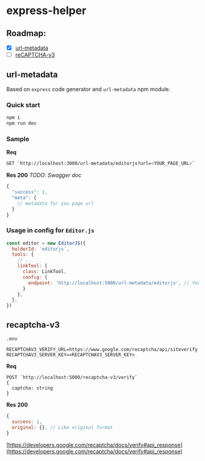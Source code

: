 # express-helper

## Roadmap:
- [x] [url-metadata](#url-metadata)
- [ ] [reCAPTCHA-v3](#recaptcha-v3)

## url-metadata

Based on `express` code generator and `url-metadata` npm module.

### Quick start

```bash
npm i
npm run dev
```

### Sample

**Req**
```bash
GET `http://localhost:3000/url-metadata/editorjs?url=<YOUR_PAGE_URL>`
```

**Res 200** _TODO: Swagger doc_
```js
{
  "success": 1,
  "meta": {
    // metadata for you page url
  }
}
```

### Usage in config for `Editor.js`

```js
const editor = new EditorJS({
  holderId: 'editorjs',
  tools: {
    // ...
    linkTool: {
      class: LinkTool,
      config: {
        endpoint: 'http://localhost:5000/url-metadata/editorjs', // Your backend endpoint for url data fetching
      }
    },
  },
})
```

## recaptcha-v3

`.env`
```env
RECAPTCHAV3_VERIFY_URL=https://www.google.com/recaptcha/api/siteverify
RECAPTCHAV3_SERVER_KEY=<RECAPTCHAV3_SERVER_KEY>
```

**Req**
```
POST `http://localhost:5000/recaptcha-v3/verify`
{
  captcha: string
}
```

**Res 200**
```js
{
  success: 1,
  original: {}, // Like original format
}
```

[https://developers.google.com/recaptcha/docs/verify#api_response](https://developers.google.com/recaptcha/docs/verify#api_response)
